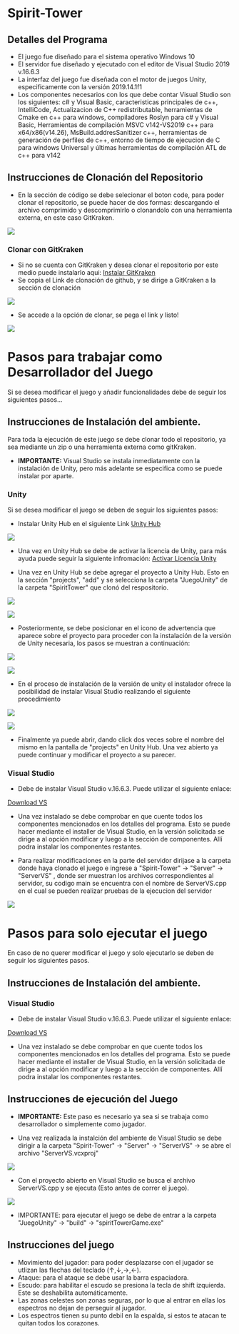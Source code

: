 # Spirit-Tower

## Detalles del Programa 
* El juego fue diseñado para el sistema operativo Windows 10
* El servidor fue diseñado y ejecutado con el editor de Visual Studio 2019 v.16.6.3
* La interfaz del juego fue diseñada con el motor de juegos Unity, especificamente con la versión 2019.14.1f1
* Los componentes necesarios con los que debe contar Visual Studio son los siguientes: c# y Visual Basic, caracteristicas principales de c++, IntelliCode, Actualizacion de C++ redistributable, herramientas de Cmake en c++ para windows, compiladores Roslyn para c# y Visual Basic, Herramientas de compilación MSVC v142-VS2019 c++ para x64/x86(v14.26), MsBuild.addresSanitizer c++, herramientas de generación de perfiles de c++, entorno de tiempo de ejecucion de C para windows Universal y últimas herramientas de compilación ATL de c++ para v142

## Instrucciones de Clonación del Repositorio

* En la sección de código se debe selecionar el boton code, para poder clonar el repositorio, se puede hacer de dos formas: descargando el archivo comprimido y descomprimirlo o clonandolo con una herramienta externa, en este caso GitKraken.

![](https://github.com/Jachm11/Spirit-Tower/blob/master/clone.png)

### Clonar con GitKraken
* Si no se cuenta con GitKraken y desea clonar el repositorio por este medio puede instalarlo aqui: [Instalar GitKraken](https://support.gitkraken.com/how-to-install/)
* Se copia el Link de clonación de github, y se dirige a GitKraken a la sección de clonación 

![](https://github.com/Jachm11/Spirit-Tower/blob/master/clone%20git.png)

* Se accede a la opción de clonar, se pega el link y listo!

![](https://github.com/Jachm11/Spirit-Tower/blob/master/clone%202.png)

# Pasos para trabajar como Desarrollador del Juego 
Si se desea modificar el juego y añadir funcionalidades debe de seguir los siguientes pasos...
## Instrucciones de Instalación del ambiente.

Para toda la ejecución de este juego se debe clonar todo el repositorio, ya sea mediante un zip o una herramienta externa como gitKraken.
* **IMPORTANTE:** Visual Studio se instala inmediatamente con la instalación de Unity, pero más adelante se especifica como se puede instalar por aparte.

### Unity 
Si se desea modificar el juego se deben de seguir los siguientes pasos:
* Instalar Unity Hub en el siguiente Link 
[Unity Hub ](https://unity3d.com/es/get-unity/download)

![](https://github.com/Jachm11/Spirit-Tower/blob/master/Unity%20hub.png)

* Una vez en Unity Hub se debe de activar la licencia de Unity, para más ayuda puede seguir la siguiente infromación:
[Activar Licencia Unity](https://docs.unity3d.com/es/530/Manual/OnlineActivationGuide.html)

* Una vez en Unity Hub se debe agregar el proyecto a Unity Hub. Esto en la sección "projects", "add" y se selecciona la carpeta "JuegoUnity" de la carpeta "SpiritTower" que clonó del respositorio. 

![](https://github.com/Jachm11/Spirit-Tower/blob/master/Abrir%20U%20(2).png)

![](https://github.com/Jachm11/Spirit-Tower/blob/master/Abrir%20U%20(1).png)


* Posteriormente, se debe posicionar en el icono de advertencia que aparece sobre el proyecto para proceder con la instalación de la versión de Unity necesaria, los pasos se muestran a continuación:

![](https://github.com/Jachm11/Spirit-Tower/blob/master/Version%20Unity.png)

![](https://github.com/Jachm11/Spirit-Tower/blob/master/Version%20Unity%202.png)

* En el proceso de instalación de la versión de unity el instalador ofrece la posibilidad de instalar Visual Studio realizando el siguiente procedimiento

![](https://github.com/Jachm11/Spirit-Tower/blob/master/VS%20con%20Unity.png)

![](https://github.com/Jachm11/Spirit-Tower/blob/master/VS%20con%20Unity%202.png)


* Finalmente ya puede abrir, dando click dos veces sobre el nombre del mismo en la pantalla de "projects" en Unity Hub. Una vez abierto ya puede continuar y modificar el proyecto a su parecer.

### Visual Studio
* Debe de instalar Visual Studio v.16.6.3. Puede utilizar el siguiente enlace:

[Download VS](https://docs.microsoft.com/en-us/visualstudio/releases/2019/release-notes)

* Una vez instalado se debe comprobar en que cuente todos los componentes  mencionados en los detalles del programa. Esto se puede hacer mediante el installer de Visual Studio, en la versión solicitada se dirige a al opción modificar y luego a la sección de componentes. Allí podra instalar los componentes restantes.

* Para realizar modificaciones en la parte del servidor dirijase a la carpeta donde haya clonado el juego e ingrese a "Spirit-Tower" -> "Server" -> "ServerVS" , donde ser muestran los archivos correspondientes al servidor, su codigo main se encuentra con el nombre de ServerVS.cpp en el cual se pueden realizar pruebas de la ejecucion del servidor

![](https://github.com/Jachm11/Spirit-Tower/blob/master/VS%20server.png)

# Pasos para solo ejecutar el juego
En caso de no querer modificar el juego y solo ejecutarlo se deben de seguir los siguientes pasos.
## Instrucciones de Instalación del ambiente.
### Visual Studio
* Debe de instalar Visual Studio v.16.6.3.  Puede utilizar el siguiente enlace:

[Download VS](https://docs.microsoft.com/en-us/visualstudio/releases/2019/release-notes)

* Una vez instalado se debe comprobar en que cuente todos los componentes  mencionados en los detalles del programa. Esto se puede hacer mediante el installer de Visual Studio, en la versión solicitada de dirige a al opción modificar y luego a la sección de componentes. Allí podra instalar los componentes restantes.



## Instrucciones de ejecución del Juego

* **IMPORTANTE:** Este paso es necesario ya sea si se trabaja como desarrollador o simplemente como jugador.

* Una vez realizada la instalción del ambiente de Visual Studio  se debe dirigir a la carpeta "Spirit-Tower" -> "Server" -> "ServerVS" -> se abre el archivo "ServerVS.vcxproj" 

![](https://github.com/Jachm11/Spirit-Tower/blob/master/abrir%20Visual.png)

* Con el proyecto abierto en Visual Studio se busca el archivo ServerVS.cpp y se ejecuta (Esto antes de correr el juego).

![](https://github.com/Jachm11/Spirit-Tower/blob/master/Ejecutar%20el%20Server.png)

* IMPORTANTE: para ejecutar el juego se debe de entrar a la carpeta "JuegoUnity" -> "build" -> "spiritTowerGame.exe"

## Instrucciones del juego

* Movimiento del jugador: para poder desplazarse con el jugador se utlizan las flechas del teclado (↑,↓,→,←).
* Ataque: para el ataque se debe usar la barra espaciadora.
* Escudo: para habilitar el escudo se presiona la tecla de shift izquierda. Este se deshabilita automáticamente.
* Las zonas celestes son zonas seguras, por lo que al entrar en ellas los espectros no dejan de perseguir al jugador.
* Los espectros tienen su punto debil en la espalda, si estos te atacan te quitan todos los corazones.
